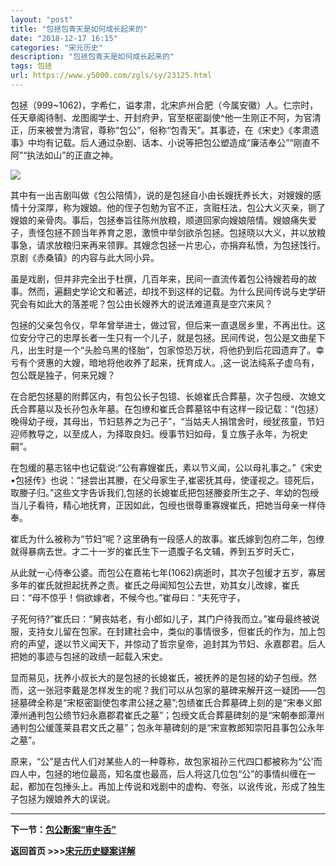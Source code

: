 ```yaml
---
layout: "post"
title: "包拯包青天是如何成长起来的"
date: "2018-12-17 16:15"
categories: "宋元历史"
description: "包拯包青天是如何成长起来的"
tags: 包拯
url: https://www.y5000.com/zgls/sy/23125.html
---
```






包拯（999~1062)，字希仁，谥孝肃，北宋庐州合肥（今属安徽）人。仁宗时，任天章阁待制、龙图阁学士、开封府尹，官至枢密副使^他一生刚正不阿，为官清正，历来被誉为清官，尊称“包公”，俗称“包青天”。其事迹，在《宋史》《孝肃遗事》中均有记载。后人通过杂剧、话本、小说等把包公塑造成“廉洁奉公”“刚直不阿”“执法如山”的正直之神。

![](https://img.y5000.com/uploads/allimg/170628/8-1F62Q415501H.jpg)

其中有一出吉剧叫做《包公陪情》，说的是包拯自小由长嫂抚养长大，对嫂嫂的感情十分深厚，称为嫂娘。他的侄子包勉为官不正，贪赃枉法，包公大义灭亲，铡了嫂娘的亲骨肉。事后，包拯奉旨往陈州放粮，顺道回家向嫂娘陪情。嫂娘痛失爱子，责怪包拯不顾当年养育之恩，激愤中举剑欲杀包拯。包拯晓以大义，并以放粮事急，请求放粮归来再来领罪。其嫂念包拯一片忠心，亦捐弃私愤，为包拯饯行。京剧《赤桑镇》的内容与此大同小异。

虽是戏剧，但并非完全出于杜撰，几百年来，民间一直流传着包公待嫂若母的故事。然而，遍翻史学论文和著述，却找不到这样的记载。为什么民间传说与史学研究会有如此大的落差呢？包公由长嫂养大的说法难道真是空穴来风？

包拯的父亲包令仪，早年曾举进士，做过官，但后来一直退居乡里，不再出仕。这位安分守己的忠厚长者一生只有一个儿子，就是包拯。民间传说，包公是文曲星下凡，出生时是一个“头脸乌黑的怪胎”，包家惊恐万状，将他扔到后花园遗弃了。幸亏有个贤惠的大嫂，暗地将他收养了起来，抚育成人。,这一说法纯系子虚乌有，包公既是独子，何来兄嫂？

在合肥包拯墓的附葬区内，有包公长子包镱、长媳崔氏合葬墓，次子包绶、次媳文氏合葬墓以及长孙包永年墓。在包缭和崔氏合葬墓铭中有这样一段记载：“(包拯）晚得幼子绶，其母出，节妇慈养之为己子”，“当姑夫人捐馆舍时，绶犹孩童，节妇迎师教导之，以至成人，为择取良妇。绶事节妇如母，复立族子永年，为祝史嗣”。

在包缓的墓志铭中也记载说:“公有寡嫂崔氏，素以节义闻，公以母礼事之。”《宋史•包拯传》也说：“拯尝出其媵，在父母家生子,崔密抚其母，使谨视之。镱死后，取媵子归。”这些文字告诉我们,包拯的长媳崔氐把包拯媵妾所生之子、年幼的包绶当儿子看待，精心地抚育，正因如此，包绶也很尊重寡嫂崔氏，把她当母亲一样侍奉。

崔氐为什么被称为“节妇”呢？这里确有一段感人的故事。崔氏嫁到包府二年，包缭就得暴病去世。才二十一岁的崔氏生下一遗腹子名文辅，养到五岁时夭亡，

从此就一心侍奉公婆。而包公在嘉祐七年(1062)病逝时，其次子包缓才五岁，寡居多年的崔氏就担起抚养之责。崔氏之母闻知包公去世，劝其女儿改嫁，崔氏曰：“母不惊乎！倘欲嫁者，不候今也。”崔母曰：“夫死守子，

子死何待?”崔氏曰：“舅丧姑老，有小郎如儿子，其门户待我而立。”崔母最终被说服，支持女儿留在包家。在封建社会中，类似的事情很多，但崔氏的作为，加上包府的声望，遂以节义闻天下，并惊动了哲宗皇帝，追封其为节妇、永嘉郡君。后人把她的事迹与包拯的政绩一起载入宋史。

显而易见，抚养小叔长大的是包拯的长媳崔氏，被抚养的是包拯的幼子包绶。然而，这一张冠李戴是怎样发生的呢？我们可以从包家的墓碑来解开这一疑团——包拯墓碑全称是“宋枢密副使包孝肃公拯之墓”;包绩崔氏合葬墓碑上刻的是“宋奉义郎潭州通判包公缋节妇永嘉郡君崔氏之墓”；包绶文氐合葬墓碑刻的是“宋朝奉郎潭州通判包公缓蓬莱县君文氏之墓”；包永年墓碑刻的是“宋宣教郎知崇阳县事包公永年之墓”。

原来，“公”是古代人们对某些人的一种尊称，故包家祖孙三代四口都被称为“公'而四人中，包拯的地位最高，知名度也最高，后人将这几位包“公”的事情纠缠在一起，都加在包捶头上。再加上传说和戏剧中的虚构、夸张，以讹传讹，形成了独生子包拯为嫂娘养大的误说。

* * *

**下一节：[包公断案“审牛舌”](https://www.y5000.com/zgls/sy/23126.html)**

**返回首页 >>>[宋元历史疑案详解](https://www.y5000.com/zgls/sy/23199.html)**
